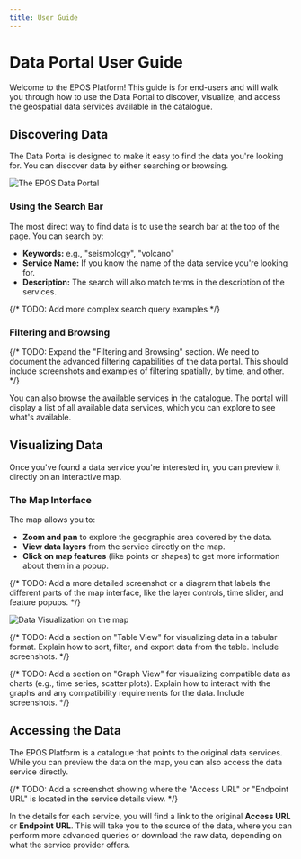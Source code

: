 ```yaml
---
title: User Guide
---
```


# Data Portal User Guide

Welcome to the EPOS Platform! This guide is for end-users and will walk you through how to use the Data Portal to discover, visualize, and access the geospatial data services available in the catalogue.

## Discovering Data

The Data Portal is designed to make it easy to find the data you're looking for. You can discover data by either searching or browsing.

![The EPOS Data Portal](/img/dataportal_screenshot.png)

### Using the Search Bar

The most direct way to find data is to use the search bar at the top of the page. You can search by:

*   **Keywords:** e.g., "seismology", "volcano"
*   **Service Name:** If you know the name of the data service you're looking for.
*   **Description:** The search will also match terms in the description of the services.

{/* TODO: Add more complex search query examples */}

### Filtering and Browsing

{/* TODO: Expand the "Filtering and Browsing" section. We need to document the advanced filtering capabilities of the data portal. This should include screenshots and examples of filtering spatially, by time, and other. */}

You can also browse the available services in the catalogue. The portal will display a list of all available data services, which you can explore to see what's available.

## Visualizing Data

Once you've found a data service you're interested in, you can preview it directly on an interactive map.

### The Map Interface

The map allows you to:

*   **Zoom and pan** to explore the geographic area covered by the data.
*   **View data layers** from the service directly on the map.
*   **Click on map features** (like points or shapes) to get more information about them in a popup.

{/* TODO: Add a more detailed screenshot or a diagram that labels the different parts of the map interface, like the layer controls, time slider, and feature popups. */}

![Data Visualization on the map](/img/dataportal_after_populate.png)

{/* TODO: Add a section on "Table View" for visualizing data in a tabular format. Explain how to sort, filter, and export data from the table. Include screenshots. */}

{/* TODO: Add a section on "Graph View" for visualizing compatible data as charts (e.g., time series, scatter plots). Explain how to interact with the graphs and any compatibility requirements for the data. Include screenshots. */}

## Accessing the Data

The EPOS Platform is a catalogue that points to the original data services. While you can preview the data on the map, you can also access the data service directly.

{/* TODO: Add a screenshot showing where the "Access URL" or "Endpoint URL" is located in the service details view. */}

In the details for each service, you will find a link to the original **Access URL** or **Endpoint URL**. This will take you to the source of the data, where you can perform more advanced queries or download the raw data, depending on what the service provider offers.